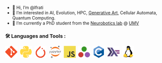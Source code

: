 - 👋 Hi, I’m @lfrati
- 👀 I’m interested in AI, Evolution, HPC, [Generative Art](https://simplesystems.notion.site/simplesystems/Lapo-Frati-f100e3d0754e408da36d9d20204ec7f7), Cellular Automata, Quantum Computing.
- 🌱 I’m currently a PhD student from the [Neurobotics lab](https://github.com/uvm-neurobotics-lab) @ [UMV](https://www.uvm.edu/news/story/team-builds-first-living-robots-can-reproduce)

### :hammer_and_wrench: Languages and Tools :
<div>
  <img src="https://github.com/devicons/devicon/blob/master/icons/git/git-plain.svg" title="Git" alt="Git" width="40" height="40"/>&nbsp;
  <img src="https://github.com/devicons/devicon/blob/master/icons/python/python-plain.svg" title="Python" alt="Python" width="40" height="40"/>&nbsp;
  <img src="https://github.com/devicons/devicon/blob/master/icons/pytorch/pytorch-original.svg" title="PyTorch" alt="PyTorch" width="40" height="40"/>&nbsp;
  <img src="https://github.com/devicons/devicon/blob/master/icons/jupyter/jupyter-original-wordmark.svg" title="Jupyter" alt="Jupyter" width="40" height="40"/>&nbsp;
  <img src="https://github.com/devicons/devicon/blob/master/icons/javascript/javascript-original.svg" title="C" alt="C" width="40" height="40"/>&nbsp;
  <img src="https://github.com/devicons/devicon/blob/master/icons/julia/julia-original.svg" title="Julia" alt="Julia" width="40" height="40"/>&nbsp;
  <img src="https://github.com/devicons/devicon/blob/master/icons/c/c-original.svg" title="C" alt="C" width="40" height="40"/>&nbsp;
  <img src="https://github.com/devicons/devicon/blob/master/icons/haskell/haskell-original.svg" title="C" alt="C" width="40" height="40"/>&nbsp;
  <img src="https://github.com/devicons/devicon/blob/master/icons/linux/linux-original.svg" title="Linux" alt="Linux" width="40" height="40"/>&nbsp;
</div>
  
<!---
lfrati/lfrati is a ✨ special ✨ repository because its `README.md` (this file) appears on your GitHub profile.
You can click the Preview link to take a look at your changes.
--->
